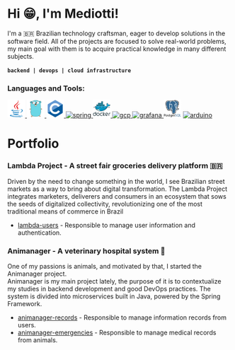 # Hi 😁, I'm Mediotti!
I'm a 🇧🇷 Brazilian technology craftsman, eager to develop solutions in the software field. All of the projects are focused to solve real-world problems, my main goal with them is to acquire practical knowledge in many different subjects. <br>

**`backend | devops | cloud infrastructure`**



<h3 align="left">Languages and Tools:</h3>
<p align="left">
<a href="https://www.java.com" target="_blank" rel="noreferrer"> <img src="https://raw.githubusercontent.com/devicons/devicon/master/icons/java/java-original.svg" alt="java" width="40" height="40"/> </a> 
<a href="https://golang.org" target="_blank" rel="noreferrer"> <img src="https://raw.githubusercontent.com/devicons/devicon/master/icons/go/go-original.svg" alt="go" width="40" height="40"/> </a> 
<a href="https://www.cprogramming.com/" target="_blank" rel="noreferrer"> <img src="https://raw.githubusercontent.com/devicons/devicon/master/icons/c/c-original.svg" alt="c" width="40" height="40"/> </a> 
<a href="https://spring.io/" target="_blank" rel="noreferrer"> <img src="https://www.vectorlogo.zone/logos/springio/springio-icon.svg" alt="spring" width="40" height="40"/> </a>
<a href="https://www.docker.com/" target="_blank" rel="noreferrer"> <img src="https://raw.githubusercontent.com/devicons/devicon/master/icons/docker/docker-original-wordmark.svg" alt="docker" width="40" height="40"/> </a>
<a href="https://cloud.google.com" target="_blank" rel="noreferrer"> <img src="https://www.vectorlogo.zone/logos/google_cloud/google_cloud-icon.svg" alt="gcp" width="40" height="40"/> </a> 
<a href="https://grafana.com" target="_blank" rel="noreferrer"> <img src="https://www.vectorlogo.zone/logos/grafana/grafana-icon.svg" alt="grafana" width="40" height="40"/> </a> 
<a href="https://www.postgresql.org" target="_blank" rel="noreferrer"> <img src="https://raw.githubusercontent.com/devicons/devicon/master/icons/postgresql/postgresql-original-wordmark.svg" alt="postgresql" width="40" height="40"/></a>
<a href="https://www.arduino.cc/" target="_blank" rel="noreferrer"> <img src="https://cdn.worldvectorlogo.com/logos/arduino-1.svg" alt="arduino" width="40" height="40"/></a>
  
# Portfolio
<h3 align="left"> Lambda Project - A street fair groceries delivery platform 🇧🇷</h3>
Driven by the need to change something in the world, I see Brazilian street markets as a way to bring about digital transformation. The Lambda Project integrates marketers, deliverers and consumers in an ecosystem that sows the seeds of digitalized collectivity, revolutionizing one of the most traditional means of commerce in Brazil
<ul>
  <li><a href=https://github.com/mediotti/lambda-users>lambda-users</a> - Responsible to manage user information and authentication.
</ul>

<h3 align="left"> Animanager - A veterinary hospital system 🐶</h3>
One of my passions is animals, and motivated by that, I started the Animanager project.<br>
Animanager is my main project lately, the purpose of it is to contextualize my studies in backend development and good DevOps practices. The system is divided into microservices built in Java, powered by the Spring Framework.
<ul>
  <li><a href=https://github.com/mediotti/animanager-records>animanager-records</a> - Responsible to manage information records from users.</li>
  <li><a href=https://github.com/mediotti/animanager-emergencies>animanager-emergencies</a> - Responsible to manage medical records from animals.</li>
</ul>
